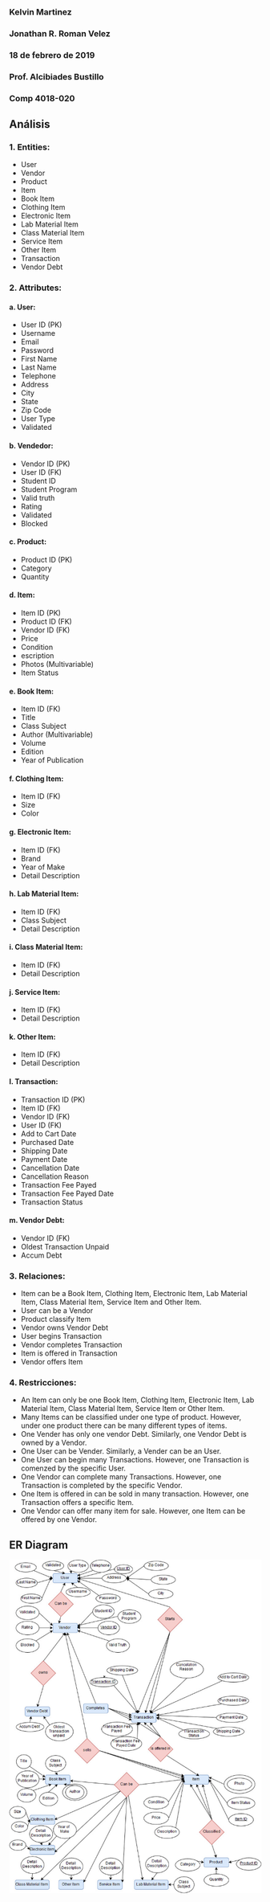 ### Kelvin Martinez
### Jonathan R. Roman Velez
### 18 de febrero de 2019 
### Prof. Alcibiades Bustillo
### Comp 4018-020

## Análisis

### 1. Entities:
  * User
  * Vendor
  * Product
  *	Item
  *	Book Item
  *	Clothing Item
  * Electronic Item
  * Lab Material Item
  * Class Material Item
  *	Service Item
  *	Other Item
  * Transaction
  *	Vendor Debt
  
### 2.	Attributes:

#### a. User:
 * User ID (PK)
 * Username
 *	Email
 *	Password
 *	First Name
 *	Last Name
 *	Telephone
 *	 Address
 *	City
 *	State
 * Zip Code
 *	User Type
 *	Validated

#### b. Vendedor:
* Vendor ID (PK)
* User ID (FK)
* Student ID
* Student Program
* Valid truth
* Rating
* Validated
* Blocked

#### c. Product:
* Product ID (PK)
* Category
* Quantity

#### d.	Item:
* 	Item ID (PK)
* 	Product ID (FK)
* 	Vendor ID (FK)
* 	Price
* 	Condition
* 	escription
* 	Photos (Multivariable)
* 	Item Status

#### e.	Book Item:
* Item ID (FK) 
* Title
* Class Subject
* Author (Multivariable)
* Volume
* Edition
* Year of Publication

#### f.	Clothing Item:
* Item ID (FK)
* Size
* Color

#### g.	Electronic Item:
* Item ID (FK)
* Brand
* Year of Make
* Detail Description

#### h.	Lab Material Item:
* Item ID (FK)
* Class Subject
* Detail Description

#### i.	Class Material Item:
* Item ID (FK)
* Detail Description

#### j.	Service Item:
* Item ID (FK)
* Detail Description

#### k.	Other Item:
* Item ID (FK)
* Detail Description

#### l.	Transaction:
* Transaction ID (PK)
* Item ID (FK)
* Vendor ID (FK)
* User ID (FK)
* Add to Cart Date
* Purchased Date
* Shipping Date
* Payment Date
* Cancellation Date
* Cancellation Reason
* Transaction Fee Payed
* Transaction Fee Payed Date
* Transaction Status

#### m.	Vendor Debt:
* Vendor ID (FK)
* Oldest Transaction Unpaid
* Accum Debt


### 3.	Relaciones:
* Item can be a Book Item, Clothing Item, Electronic Item, Lab Material Item, Class Material Item, Service Item and Other Item.
*	User can be a Vendor
*	Product classify Item
*	Vendor owns Vendor Debt
*	User begins Transaction
*	Vendor completes Transaction
*	Item is offered in Transaction
*	Vendor offers Item

### 4.	Restricciones:
* An Item can only be one  Book Item, Clothing Item, Electronic Item, Lab Material Item, Class Material Item, Service Item or Other Item.
* Many Items can be classified under one type of product. However, under one product there can be many different types of items. 
* One Vender has only one vendor Debt. Similarly, one Vendor Debt is owned by a Vendor.
* One User can be Vender. Similarly, a Vender can be an User.
* One User can begin many Transactions. However, one Transaction is comenzed by the specific User. 
* One Vendor can complete many Transactions. However, one Transaction is completed by the specific Vendor.   
* One Item is offered in can be sold in many transaction. However, one Transaction offers a specific Item.
* One Vendor can offer many item for sale. However, one Item can be offered by one Vendor.

## ER Diagram

![ER Green Book](https://github.com/KelvinMartinez2014/Hello_World/blob/master/Green%20Books%20ER%20Diagram.jpg)
